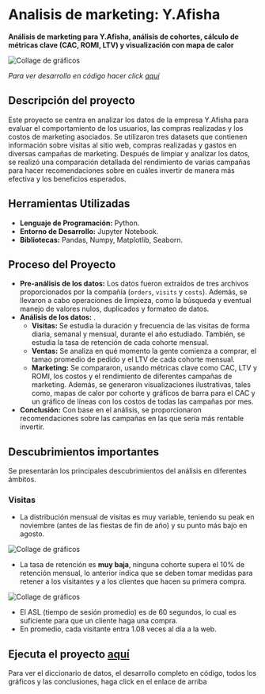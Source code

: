 # Analisis de marketing: Y.Afisha
__Análisis de marketing para Y.Afisha, análisis de cohortes, cálculo de métricas clave (CAC, ROMI, LTV) y visualización con mapa de calor__

<image src="https://github.com/BastianLQ/Analisis-de-Marketing-Y.Afisha/blob/main/Images/banner.png" alt="Collage de gráficos">

_Para ver desarrollo en código hacer click [aquí](https://portfoliodabastianlopez.on.drv.tw/Portafolio/P8.html)_

## Descripción del proyecto
Este proyecto se centra en analizar los datos de la empresa Y.Afisha para evaluar el comportamiento de los usuarios, las compras realizadas y los costos de marketing asociados. Se utilizaron tres datasets que contienen información sobre visitas al sitio web, compras realizadas y gastos en diversas campañas de marketing. Después de limpiar y analizar los datos, se realizó una comparación detallada del rendimiento de varias campañas para hacer recomendaciones sobre en cuáles invertir de manera más efectiva y los beneficios esperados.
  
## Herramientas Utilizadas
- __Lenguaje de Programación:__ Python.
- __Entorno de Desarrollo:__ Jupyter Notebook.
- __Bibliotecas:__ Pandas, Numpy, Matplotlib, Seaborn.
  
## Proceso del Proyecto
- __Pre-análisis de los datos:__ Los datos fueron extraídos de tres archivos proporcionados por la compañía (`orders`, `visits` y `costs`). Además, se llevaron a cabo operaciones de limpieza, como la búsqueda y eventual manejo de valores nulos, duplicados y formateo de datos.
- __Análisis de los datos:__ .
  - __Visitas:__ Se estudia la duración y frecuencia de las visitas de forma diaria, semanal y mensual, durante el año estudiado. También, se estudia la tasa de retención de cada cohorte mensual.
  - __Ventas:__ Se analiza en qué momento la gente comienza a comprar, el tamao promedio de pedido y el LTV de cada cohorte mensual.
  - __Marketing:__ Se compararon, usando métricas clave como CAC, LTV y ROMI, los costos y el rendimiento de diferentes campañas de marketing. Además, se generaron visualizaciones ilustrativas, tales como, mapas de calor por cohorte y gráficos de barra para el CAC y un gráfico de líneas con los costos de todas las campañas por mes.
- __Conclusión:__ Con base en el análisis, se proporcionaron recomendaciones sobre las campañas en las que sería más rentable invertir.
  
## Descubrimientos importantes
Se presentarán los principales descubrimientos del análisis en diferentes ámbitos.

### Visitas
- La distribución mensual de visitas es muy variable, teniendo su peak en noviembre (antes de las fiestas de fin de año) y su punto más bajo en agosto.
<image src="https://github.com/BastianLQ/Analisis-de-Marketing-Y.Afisha/blob/main/Images/output_65_0.png" alt="Collage de gráficos">

- La tasa de retención es __muy baja__, ninguna cohorte supera el 10% de retención mensual, lo anterior indica que se deben tomar medidas para retener a los visitantes y a los clientes que hacen su primera compra.
<image src="https://github.com/BastianLQ/Analisis-de-Marketing-Y.Afisha/blob/main/Images/output_91_0.png" alt="Collage de gráficos">
  
- El ASL (tiempo de sesión promedio) es de 60 segundos, lo cual es suficiente para que un cliente haga una compra.
- En promedio, cada visitante entra 1.08 veces al día a la web.

## Ejecuta el proyecto [aquí](https://portfoliodabastianlopez.on.drv.tw/Portafolio/P8.html)
Para ver el diccionario de datos, el desarrollo completo en código, todos los gráficos y las conclusiones, haga click en el enlace de arriba

